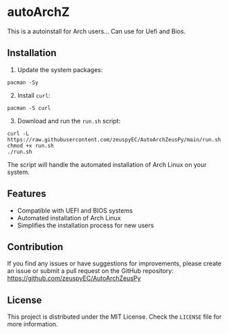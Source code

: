 # autoArchZ
This is a autoinstall for Arch users... Can use for Uefi and Bios.

## Installation
1. Update the system packages:
```
pacman -Sy
```
2. Install `curl`:
```
pacman -S curl
```
3. Download and run the `run.sh` script:
```
curl -L https://raw.githubusercontent.com/zeuspyEC/AutoArchZeusPy/main/run.sh
chmod +x run.sh
./run.sh
```

The script will handle the automated installation of Arch Linux on your system.

## Features
- Compatible with UEFI and BIOS systems
- Automated installation of Arch Linux
- Simplifies the installation process for new users

## Contribution
If you find any issues or have suggestions for improvements, please create an issue or submit a pull request on the GitHub repository:
https://github.com/zeuspyEC/AutoArchZeusPy

## License
This project is distributed under the MIT License. Check the `LICENSE` file for more information.
